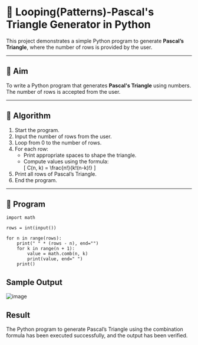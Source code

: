 # 🔺 Looping(Patterns)-Pascal's Triangle Generator in Python

This project demonstrates a simple Python program to generate **Pascal’s Triangle**, where the number of rows is provided by the user.

---

## 🎯 Aim

To write a Python program that generates **Pascal's Triangle** using numbers. The number of rows is accepted from the user.

---

## 🧠 Algorithm

1. Start the program.
2. Input the number of rows from the user.
3. Loop from 0 to the number of rows.
4. For each row:
   - Print appropriate spaces to shape the triangle.
   - Compute values using the formula:  
     \[
     C(n, k) = \frac{n!}{k!(n-k)!}
     \]
5. Print all rows of Pascal’s Triangle.
6. End the program.

---

## 🧪 Program
```
import math

rows = int(input())

for n in range(rows):
    print(" " * (rows - n), end="")
    for k in range(n + 1):
        value = math.comb(n, k)
        print(value, end=" ")
    print()
```

## Sample Output
![image](https://github.com/user-attachments/assets/34893c81-5675-400f-a5dc-96a25b2fb26d)


## Result
The Python program to generate Pascal’s Triangle using the combination formula has been executed successfully, and the output has been verified.
